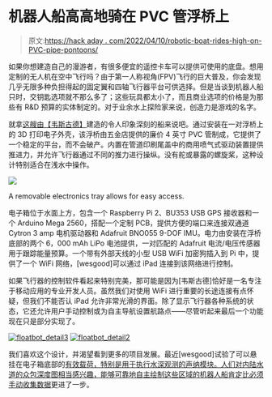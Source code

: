 # 机器人船高高地骑在 PVC 管浮桥上

> 原文:[https://hack aday . com/2022/04/10/robotic-boat-rides-high-on-PVC-pipe-pontoons/](https://hackaday.com/2022/04/10/robotic-boat-rides-high-on-pvc-pipe-pontoons/)

如果你想建造自己的漫游者，有很多便宜的遥控卡车可以提供可使用的底盘。想用定制的无人机在空中飞行吗？由于第一人称视角(FPV)飞行的巨大普及，你会发现几乎无限多种负担得起的固定翼和四轴飞行器平台可供选择。但是当谈到机器人船只时，交钥匙选项就不那么多了；这些玩具都太小了，而且商业选项的价格是为那些有 R&D 预算的实体制定的。对于业余水上探险家来说，创造力是游戏的名字。

就拿[这艘由【韦斯古德】](https://imgur.com/gallery/1ftuOgl)建造的令人印象深刻的船来说吧。通过安装在一对浮桥上的 3D 打印电子外壳，该浮桥由五金店提供的廉价 4 英寸 PVC 管制成，它提供了一个稳定的平台，而不会破产。内置在管道印刷尾盖中的商用喷气式驱动装置提供推进力，并允许飞行器通过不同的推力进行操纵。没有舵或暴露的螺旋桨，这种设计特别适合在浅水中操作。

[![](../Images/171743da44ef41e73438a525c261c962.png)](https://hackaday.com/wp-content/uploads/2022/04/floatbot_detail.jpg)

A removable electronics tray allows for easy access.

电子箱位于水面上方，包含一个 Raspberry Pi 2、BU353 USB GPS 接收器和一个 Arduino Mega 2560，搭配一个定制 PCB，提供方便的端口来连接双通道 Cytron 3 amp 电机驱动器和 Adafruit BNO055 9-DOF IMU。电力由安装在浮桥底部的两个 6，000 mAh LiPo 电池提供，一对匹配的 Adafruit 电流/电压传感器用于跟踪能量预算。一个带有外部天线的小型 USB WiFi 加密狗插入到 Pi 中，提供了一个 WiFi 网络，[wesgood]可以通过 iPad 连接到该网络进行控制。

如果飞行器的控制软件看起来特别完美，那可能是因为[韦斯古德]恰好是一名专注于移动应用的专业开发人员。虽然我们对使用 WiFi 进行重要的长途连接有点怀疑，但我们不能否认 iPad 允许非常光滑的界面。除了显示飞行器各种系统的状态，它还允许用户手动控制或为自主导航设置航路点——尽管听起来最后一个功能现在只是部分实现了。

 [![floatbot_detail3](../Images/e937cb0c91dc4c133bab65b3ff0181cc.png "floatbot_detail3")](https://hackaday.com/2022/04/10/robotic-boat-rides-high-on-pvc-pipe-pontoons/floatbot_detail3/)  [![floatbot_detail2](../Images/d35356bac1e9426cb14d4caa0fd2b4af.png "floatbot_detail2")](https://hackaday.com/2022/04/10/robotic-boat-rides-high-on-pvc-pipe-pontoons/floatbot_detail2/) 

我们喜欢这个设计，并渴望看到更多的项目发展。最近[wesgood]试验了可以悬挂在电子箱底部的[有效载荷，特别是用于执行水深观测的声纳模块。人们对内陆水道的众包深度图相当感兴趣，能够可靠地自主绘制这些区域的机器人船](https://imgur.com/gallery/MmZrHlf)[肯定比必须手动收集数据](https://hackaday.com/2021/09/06/homebrew-sounder-maps-the-depths-in-depth/)更进了一步。
